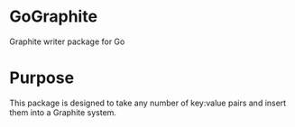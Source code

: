GoGraphite
==========

Graphite writer package for Go

# Purpose
This package is designed to take any number of key:value pairs and insert them into a Graphite system. 

